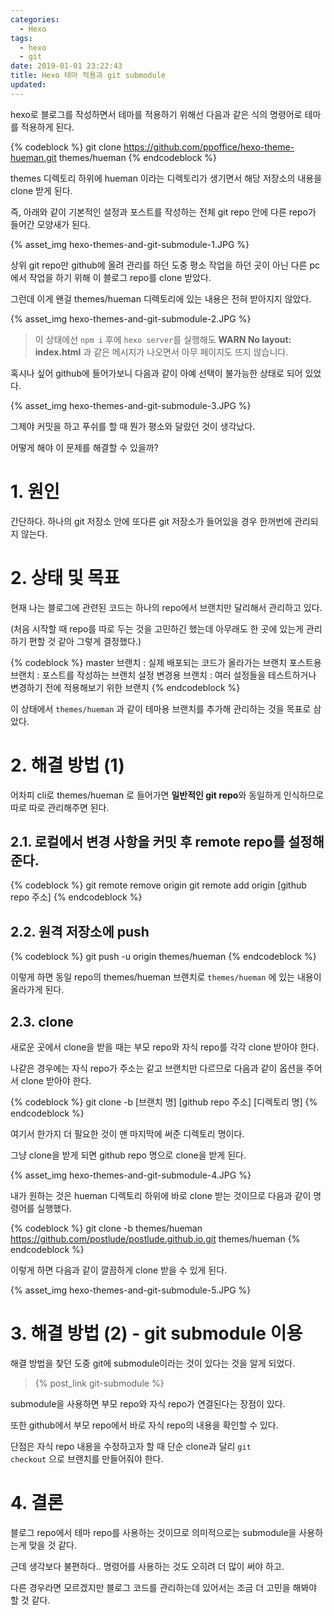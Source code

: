 ```yaml
---
categories:
  - Hexo
tags:
  - hexo
  - git
date: 2019-01-01 23:22:43
title: Hexo 테마 적용과 git submodule
updated:
---
```


hexo로 블로그를 작성하면서 테마를 적용하기 위해선 다음과 같은 식의 명령어로 테마를 적용하게 된다.

{% codeblock %}
  git clone https://github.com/ppoffice/hexo-theme-hueman.git themes/hueman
{% endcodeblock %}

themes 디렉토리 하위에 hueman 이라는 디렉토리가 생기면서 해당 저장소의 내용을 clone 받게 된다.

즉, 아래와 같이 기본적인 설정과 포스트를 작성하는 전체 git repo 안에 다른 repo가 들어간 모양새가 된다.

{% asset_img hexo-themes-and-git-submodule-1.JPG %}

상위 git repo만 github에 올려 관리를 하던 도중 평소 작업을 하던 곳이 아닌 다른 pc에서 작업을 하기 위해 이 블로그 repo를 clone 받았다.

그런데 이게 왠걸 themes/hueman 디렉토리에 있는 내용은 전혀 받아지지 않았다.

{% asset_img hexo-themes-and-git-submodule-2.JPG %}

> 이 상태에선 <code>npm i</code> 후에 <code>hexo server</code>를 실행해도 **WARN  No layout: index.html** 과 같은 메시지가 나오면서 아무 페이지도 뜨지 않습니다.

혹시나 싶어 github에 들어가보니 다음과 같이 아예 선택이 불가능한 상태로 되어 있었다.

{% asset_img hexo-themes-and-git-submodule-3.JPG %}

그제야 커밋을 하고 푸쉬를 할 때 뭔가 평소와 달랐던 것이 생각났다.

어떻게 해야 이 문제를 해결할 수 있을까?
<br>

# 1. 원인

간단하다. 하나의 git 저장소 안에 또다른 git 저장소가 들어있을 경우 한꺼번에 관리되지 않는다.

# 2. 상태 및 목표

현재 나는 블로그에 관련된 코드는 하나의 repo에서 브랜치만 달리해서 관리하고 있다.

(처음 시작할 때 repo를 따로 두는 것을 고민하긴 했는데 아무래도 한 곳에 있는게 관리하기 편할 것 같아 그렇게 결정했다.)

{% codeblock %}
  master 브랜치 : 실제 배포되는 코드가 올라가는 브랜치
  포스트용 브랜치 : 포스트를 작성하는 브랜치
  설정 변경용 브랜치 : 여러 설정들을 테스트하거나 변경하기 전에 적용해보기 위한 브랜치
{% endcodeblock %}

이 상태에서 <code>themes/hueman</code> 과 같이 테마용 브랜치를 추가해 관리하는 것을 목표로 삼았다.

# 2. 해결 방법 (1)

어차피 cli로 themes/hueman 로 들어가면 **일반적인 git repo**와 동일하게 인식하므로 따로 따로 관리해주면 된다.

## 2.1. 로컬에서 변경 사항을 커밋 후 remote repo를 설정해준다.

{% codeblock %}
  git remote remove origin
  git remote add origin [github repo 주소]
{% endcodeblock %}

## 2.2. 원격 저장소에 push

{% codeblock %}
  git push -u origin themes/hueman
{% endcodeblock %}

이렇게 하면 동일 repo의 themes/hueman 브랜치로 <code>themes/hueman</code> 에 있는 내용이 올라가게 된다.

## 2.3. clone

새로운 곳에서 clone을 받을 때는 부모 repo와 자식 repo를 각각 clone 받아야 한다.

나같은 경우에는 자식 repo가 주소는 같고 브랜치만 다르므로 다음과 같이 옵션을 주어서 clone 받아야 한다.

{% codeblock %}
  git clone -b [브랜치 명] [github repo 주소] [디렉토리 명]
{% endcodeblock %}

여기서 한가지 더 필요한 것이 맨 마지막에 써준 디렉토리 명이다.

그냥 clone을 받게 되면 github repo 명으로 clone을 받게 된다.

{% asset_img hexo-themes-and-git-submodule-4.JPG %}

내가 원하는 것은 hueman 디렉토리 하위에 바로 clone 받는 것이므로 다음과 같이 명령어를 실행했다.

{% codeblock %}
  git clone -b themes/hueman https://github.com/postlude/postlude.github.io.git themes/hueman
{% endcodeblock %}

이렇게 하면 다음과 같이 깔끔하게 clone 받을 수 있게 된다.

{% asset_img hexo-themes-and-git-submodule-5.JPG %}

# 3. 해결 방법 (2) - git submodule 이용

해결 방법을 찾던 도중 git에 submodule이라는 것이 있다는 것을 알게 되었다.

> {% post_link git-submodule %}

submodule을 사용하면 부모 repo와 자식 repo가 연결된다는 장점이 있다.

또한 github에서 부모 repo에서 바로 자식 repo의 내용을 확인할 수 있다.

단점은 자식 repo 내용을 수정하고자 할 때 단순 clone과 달리 <code>git checkout</code> 으로 브랜치를 만들어줘야 한다.

# 4. 결론

블로그 repo에서 테마 repo를 사용하는 것이므로 의미적으로는 submodule을 사용하는게 맞을 것 같다.

근데 생각보다 불편하다.. 명령어를 사용하는 것도 오히려 더 많이 써야 하고.

다른 경우라면 모르겠지만 블로그 코드를 관리하는데 있어서는 조금 더 고민을 해봐야 할 것 같다.